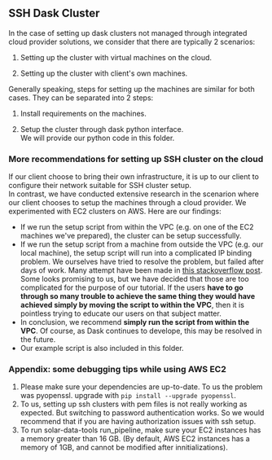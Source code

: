 ## SSH Dask Cluster
In the case of setting up dask clusters not managed through integrated cloud provider solutions, we consider that there are typically 2 scenarios:  

1. Setting up the cluster with virtual machines on the cloud.  

2. Setting up the cluster with client's own machines.

Generally speaking, steps for setting up the machines are similar for both cases. They can be separated into 2 steps:

1. Install requirements on the machines.

2. Setup the cluster through dask python interface.  
We will provide our python code in this folder. 
### More recommendations for setting up SSH cluster on the cloud
If our client choose to bring their own infrastructure, it is up to our client to configure their network suitable for SSH cluster setup.  
In contrast, we have conducted extensive research in the scenarion where our client chooses to setup the machines through a cloud provider. We experimented with EC2 clusters on AWS. Here are our findings:
* If we run the setup script from within the VPC (e.g. on one of the EC2 machines we've prepared), the cluster can be setup successfully.
* If we run the setup script from a machine from outside the VPC (e.g. our local machine), the setup script will run into a complicated IP binding problem. We ourselves have tried to resolve the problem, but failed after days of work. Many attempt have been made in [this stackoverflow post](https://stackoverflow.com/questions/74265724/best-practices-when-deploying-dask-cloudprovider-ec2-cluster-while-allowing-publ). Some looks promising to us, but we have decided that those are too complicated for the purpose of our tutorial. If the users **have to go through so many trouble to achieve the same thing they would have achieved simply by moving the script to within the VPC**, then it is pointless trying to educate our users on that subject matter.
* In conclusion, we recommend **simply run the script from within the VPC**. Of course, as Dask continues to develope, this may be resolved in the future.
* Our example script is also included in this folder.

### Appendix: some debugging tips while using AWS EC2
1. Please make sure your dependencies are up-to-date. To us the problem was pyopenssl. upgrade with `pip install --upgrade pyopenssl`.  
2. To us, setting up ssh clusters with pem files is not really working as expected. But switching to password authentication works. So we would recommend that if you are having authorization issues with ssh setup.  
3. To run solar-data-tools run_pipeline, make sure your EC2 instances has a memory greater than 16 GB. (By default, AWS EC2 instances has a memory of 1GB, and cannot be modified after innitializations).